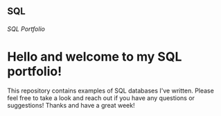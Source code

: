 ## SQL ##
###### SQL Portfolio

# Hello and welcome to my SQL portfolio! 
This repository contains examples of SQL databases I've written. Please feel free to take a look and reach out if you have any questions or suggestions! Thanks and have a great week!
